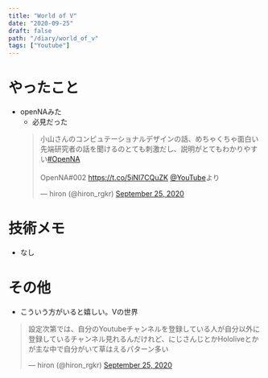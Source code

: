 ```yaml
---
title: "World of V"
date: "2020-09-25"
draft: false
path: "/diary/world_of_v"
tags: ["Youtube"]
---
```


# やったこと

+ openNAみた
  + 必見だった
   <blockquote class="twitter-tweet"><p lang="ja" dir="ltr">小山さんのコンピュテーショナルデザインの話、めちゃくちゃ面白い<br>先端研究者の話を聞けるのとても刺激だし、説明がとてもわかりやすい<a href="https://twitter.com/hashtag/OpenNA?src=hash&amp;ref_src=twsrc%5Etfw">#OpenNA</a> <br><br>OpenNA#002 <a href="https://t.co/5iNI7CQuZK">https://t.co/5iNI7CQuZK</a> <a href="https://twitter.com/YouTube?ref_src=twsrc%5Etfw">@YouTube</a>より</p>&mdash; hiron (@hiron_rgkr) <a href="https://twitter.com/hiron_rgkr/status/1309455375712677894?ref_src=twsrc%5Etfw">September 25, 2020</a></blockquote> <script async src="https://platform.twitter.com/widgets.js" charset="utf-8"></script>

# 技術メモ

+ なし

# その他

+ こういう方がいると嬉しい。Vの世界
<blockquote class="twitter-tweet"><p lang="ja" dir="ltr">設定次第では、自分のYoutubeチャンネルを登録している人が自分以外に登録しているチャンネル見れるんだけれど、にじさんじとかHololiveとかが主な中で自分がいて草はえるパターン多い</p>&mdash; hiron (@hiron_rgkr) <a href="https://twitter.com/hiron_rgkr/status/1309302097138143237?ref_src=twsrc%5Etfw">September 25, 2020</a></blockquote> <script async src="https://platform.twitter.com/widgets.js" charset="utf-8"></script>
